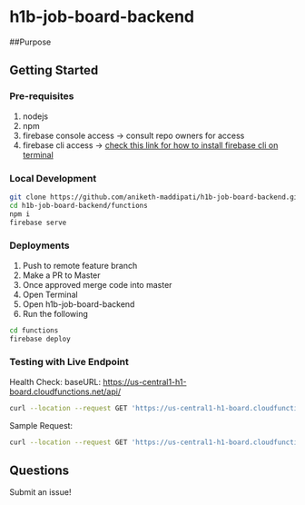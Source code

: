 # h1b-job-board-backend

##Purpose



## Getting Started

### Pre-requisites

1. nodejs
2. npm
3. firebase console access -> consult repo owners for access
4. firebase cli access ->  [check this link for how to install firebase cli on terminal](http://github.com)


### Local Development

```bash
git clone https://github.com/aniketh-maddipati/h1b-job-board-backend.git
cd h1b-job-board-backend/functions
npm i
firebase serve
```

### Deployments
1. Push to remote feature branch
2. Make a PR to Master
3. Once approved merge code into master
4. Open Terminal
5. Open h1b-job-board-backend
6. Run the following 
```bash
cd functions
firebase deploy
```

### Testing with Live Endpoint

Health Check:
baseURL: https://us-central1-h1-board.cloudfunctions.net/api/
```bash
curl --location --request GET 'https://us-central1-h1-board.cloudfunctions.net/api'
```

Sample Request:
```bash
curl --location --request GET 'https://us-central1-h1-board.cloudfunctions.net/api/zip/22031'
```
## Questions
Submit an issue!